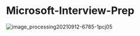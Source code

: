 # Microsoft-Interview-Prep

![image_processing20210912-6785-1pcj05](https://github.com/user-attachments/assets/d8bb7b4c-d8d7-42dd-af4d-7c3aade60fb2)

